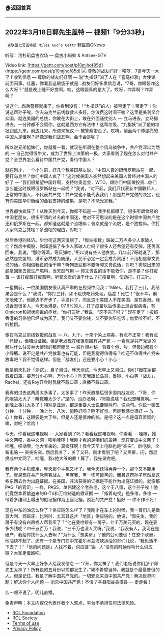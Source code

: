 ###  [:house:返回首頁](https://github.com/ourhimalayas/txt)
---


## 2022年3月18日郭先生盖特 — 视频1「9分33秒」
` 喜联盟七哥盖特组 Miles Guo’s Gettr` [轉載自GNews](https://gnews.org/zh-hans/2190122/)

听写：洛杉矶盘古农场 — 盘古小蚂蚁 & Antsee-GTV

Video link: [https://gettr.com/post/p10mjhof85d](https://gettr.com/post/p10mjhof85d)
![](https://assets.gnews.org/wp-content/uploads/2022/03/6F6D33CF-F4F9-4E04-9C53-210DD38822B2.jpeg)
尊敬的战友们好！哎呀，7哥今天一大早上收到信息 — 尊敬的战友们好啊 — 说“九指妖”派了人在「喜马拉雅」大使馆前面闹事。哇塞，你看我这眼袋子就是…战友们好多发信息说，“7哥，你眼袋咋这么大呀？”就是晚上睡不好觉啊。哇，这眼袋真的是大了。哎呀，咋弄啊？咋弄啊？

说这个…然后警察就来了。你看到没有：「“九指妖”的人」被带走了！带走了！你说这帮孙子唉，你去乌克兰前线救救人多好，你浪费这时间干嘛？这里是美利坚合众国，就连美国的总统，你敢在大街上，敢在外面骚扰别人 — 立马进去。立马抓进去，一分钟都不会留你。这就是西方它有法律！这帮垃圾，“九指妖”派了她的垃圾到这儿来，前边儿来，所谓来抗议 — 被警察带走了。哎唷，前面两个帅漂亮的中国人是谁啊？好像是我们战友啊，会不会是呢？

所以说兄弟姐妹们，你就看一看，就现在所谓在整个俄乌战争中，共产党深以为然的 — 自己觉得很牛叉，成为了世界上决策的一极。大家看到了现在怎么对付共产党？全世界怎么看待中国共产党，看待中国人？

就在刚才，一个小时前，好几个我美国朋友说，“中国人真的跟俄罗斯站在一起，要打乌克兰？你们中国人疯了？”这时候美国人突然想起来美国人曾经对中国人的好了 — “我们很希望中国好啊，支持你奥运会，WTO，跟你们中国做投资…你们怎么能这时候跟俄罗斯站在一起呢？”我说，“对不起，我们只代表新中国联邦人，正常的中国人，不代表共产党！共产党也不能代表我们！那是共产党做的决定，也有你美国华尔街给的金钱支持的结果，是吧？不能光怨我。”

世界都快疯狂了！从昨天到今天，你都不知道 — 我手机都爆了。很多所谓曾经的中国老朋友，很多所谓的过去的中国迷，绝对不可思议的是在这个时候中国共产党还和俄罗斯在一起。都知道这就是个流氓嘛；普京就是个流氓，是个独裁嘛。你打人家乌克兰凭啥？多流氓的理由，对吧？

然后香港的经济。华尔街这两天傻眼了，「恒生指数」跌破二万点多少人家破人亡？然后中概股，你知道搞了多少人家破人亡吗？很多人还希望还有反弹，还再涨回来。我说，“那你等着，等反弹哈。”所以说有些人他贪婪。几年前7哥就说了，那必然是完蛋的，港币必然成为废纸，人民币必定一定会成为冥纸！不用相信郭文贵说的话，你相信我说的话干嘛？听狗放屁都不要听郭文贵说话，对吧？狗放出来的屁拿回家去能生产燃料，当天然气用 — 郭文贵说的话不能救你，是不是？你打疫苗 — 该打疫苗打疫苗啊，听郭文贵的话干什么？打疫苗啊，使劲打，打三针。

一星期前，一位美国朋友很认真严肃的在视频中问我：“Miles，我打了三针，我结果会是什么？”我说，“你打三针，如不赶快吃药处理，癌症！死亡！”很不幸，前天他死了。他脚迈不开步了，手发抖了，而且这个美国人不在美国，是在香港。我说香港很多人，今天香港是，97.6%的人，打了疫苗以后传染上混合型病毒，有Omicron和冠状病毒的症状。“你打三针，”我说，“这不完了吗？” 现在走了！按照香港的习俗他已经成为灰了。我们又不要你钱，又不要你陪吃饭；你爱听不听，不听拉倒。

像在乌克兰前线救援的战友 — 八、九个，十来个染上病毒，有点不正常！我有点「怀疑」，但咱没证据。但是老发现在帐篷周围有共产党 — 一看就是共产党派的那些什么驻波兰大使馆的那帮傻叉 — 装作很神秘，背着个包，唉，但旁边都有个小绿瓶。说不定是共产党放毒也有可能，但是我觉得值得吗？咱还不值得共产党来放毒吧？我不觉得这样。但是「战友们」还是要小心！小心！

我是前天扎针「测试」，鼻子测试，昨天测试，今天早上又测试。你们7嫂在家都戴着口罩。要万分小心啊，万分小心！昨天我跟长岛哥、墨镜、小白等「战友」，Rachel，还有Roy开会时我就不戴口罩；直播不戴口罩。

我真的过去这两周太多事了，太多事了！昨天直播后很多国内战友说，“7哥，你的眼袋太大了！睡觉睡太少了。”是的，没办法啊，7哥能说啥？我也想睡觉啊。一到晚上事儿太多了！特别是亚洲，都是重要人士说要聊两句，说两句。你说一聊五分钟，十分钟，一晚上七、八次，能睡好吗？睡不好觉。但是我感觉很好 — 放心！你看，这眼袋是大了些，但是人还是很帅的嘛，是吧？这一点是毋容置疑的嘛，对吧？哈哈！

今天，你看我这电视啊 — 大家看到了吗？看看我这电视啊，你看看 — 哇噻，推中文网哎，推中文网！唉哟哇噻！我刚才看的是咱们的盖特，现在变成中文网了！哇噻，哎呦喂，他大爷来的，真疯狂啊！我今天早上电脑也是“突突”。新电脑，全新电脑 — 突突突突…然后我关了，关了又开。刚才看到了吧？又黑屏，闪，然后换成中文网了。哇噻，我x他大爷的赖！算了，我先录完吧。

我有两个手机使用，昨天那个手机又坏了。我今天还得再弄一个，那个又不能用了。就是现在共产党黑客战友，黑客我，黑一切可能黑的，而且这帮孙子居然拿这些东西去作为出庭证据。在美国，非法获得的证据是不能作为出庭证据的。就像那PAG「的官司」一样，PASS，单伟建这个老杂毛，这个王八蛋，这个孙子唉！他们竟然拿着偷盗来的G-TV和万维制造的假证据 — 「指着电视」是多维，多维 — 带着多维网上曝出的假证据作为上庭证据。疯狂的共产党！挺好 — 你不作不死！

现在中东的油怎么样了？供应链怎么样了？我刚才在车上的时候，我一哥们儿是做意大利、西班牙、比利时、土耳其这片「地区」供应链的，他说，“郭先生，我的房子有没有兴趣找人帮我买了？”他在曼哈顿有一房子，七千万美元买的，现在要多少钱呢？四千五百万！我说，“三千万也没人买呀。”我说，“我没有人，我现在是破产，我给你找什么人去啊？”为什么「想卖房」？他的公司要倒！在整个欧洲，他油烧不起了。还有一个是专门在中东霍尔木兹海峡运油的哥们儿说，“我也活不下去了！”「他的问题是」人找不着，供应链“油、人”没有的时候你叫什么供应链？大家走着瞧吧。

但是今天一大早上好多人给我发信息 — “7哥，你太神了！我们老板说你们那个郭先生太神了！所有说的五月份以前都发生了。”我不希望当神，我就是个最最普但的人。但是记住，我是了解中国共产党的。一切邪恶来自中国共产党！解决世界问题；解决你个人问题 — 消灭中国共产党！不信？莘县阳谷县搭县 — 走走看！

么～啥不说了，明儿直播。

 

免责声明：本文内容仅代表作者个人观点，平台不承担任何法律风险。

- [ROL Foundation](https://rolfoundation.org/)
- [ROL Society](https://rolsociety.org/)
- [Terms of use](https://gnews.org/terms-of-use-3/)
- [Privacy Policy](https://gnews.org/privacy-policy/)
